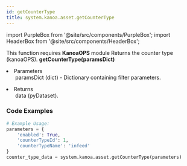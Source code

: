 ```yaml
---
id: getCounterType
title: system.kanoa.asset.getCounterType
---
```


import PurpleBox from '@site/src/components/PurpleBox';
import HeaderBox from '@site/src/components/HeaderBox';

<PurpleBox>This function requires <b>KanoaOPS</b> module</PurpleBox>
<HeaderBox header="Description">Returns the counter type (kanoaOPS).</HeaderBox>
<HeaderBox header="Syntax">
    <b>getCounterType(paramsDict)</b>
    <li> Parameters <br />
        <ul>paramsDict (dict) - Dictionary containing filter parameters.</ul>
    </li>
    <li> Returns <br />
        <ul>data (pyDataset).</ul>
    </li>
</HeaderBox>

### Code Examples

```python
# Example Usage:
parameters = {
    'enabled': True,
    'counterTypeId': 1,
    'counterTypeName': 'infeed'
}
counter_type_data = system.kanoa.asset.getCounterType(parameters)